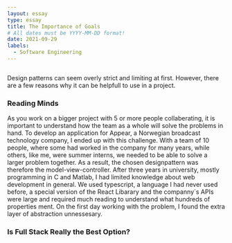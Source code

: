 ```yaml
---
layout: essay
type: essay
title: The Importance of Goals
# All dates must be YYYY-MM-DD format!
date: 2021-09-29
labels:
  - Software Engineering
---
```


<img class="ui medium right floated rounded image" src="">


Design patterns can seem overly strict and limiting at first. However, there are a few reasons why it can be helpfull to use in a project. 

### Reading Minds
As you work on a bigger project with 5 or more people collaberating, it is important to understand how the team as a whole will solve the problems in hand. To develop an application for Appear, a Norwegian broadcast technology company, I ended up with this challenge. With a team of 10 people, where some had worked in the company for many years, while others, like me, were summer interns, we needed to be able to solve a larger problem together. As a result, the chosen designpattern was therefore the model-view-controller. After three years in university, mostly programming in C and Matlab, I had limited knowledge about web development in general. We used typescript, a language I had never used before, a special version of the React Libarary and the companny´s APIs were large and required much reading to understand what hundreds of properties ment. On the first day working with the problem, I found the extra layer of abstraction unnessesary. 

### Is Full Stack Really the Best Option?
